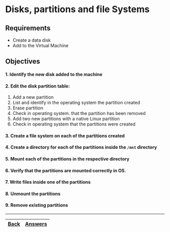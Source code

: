 # Disks, partitions and file Systems

## Requirements

* Create a data disk
* Add to the Virtual Machine

## Objectives

#### 1. Identify the new disk added to the machine
#### 2. Edit the disk partition table:
1. Add a new partition
2. List and identify in the operating system the partition created
3. Erase partition
4. Check in operating system. that the partition has been removed
5. Add two new partitions with a native Linux partition
6. Check in operating system that the partitions were created
#### 3. Create a file system on each of the partitions created
#### 4. Create a directory for each of the partitions inside the `/mnt` directory
#### 5. Mount each of the partitions in the respective directory
#### 6. Verify that the partitions are mounted correctly in OS.
#### 7. Write files inside one of the partitions
#### 8. Unmount the partitions
#### 9. Remove existing partitions

---

[Back](../README.md)| [Answers](../answers/lab-disks.md) | 
:----- |:-----


